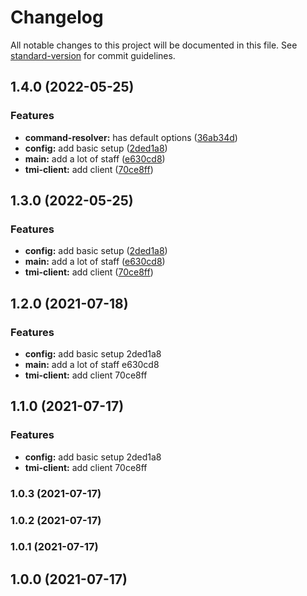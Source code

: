 # Changelog

All notable changes to this project will be documented in this file. See [standard-version](https://github.com/conventional-changelog/standard-version) for commit guidelines.

## 1.4.0 (2022-05-25)


### Features

* **command-resolver:** has default options ([36ab34d](https://github.com/qWici/twitch-chat-bot-ts/commit/36ab34d30873572e7d196ffe65fc02a9bc696dd7))
* **config:** add basic setup ([2ded1a8](https://github.com/qWici/twitch-chat-bot-ts/commit/2ded1a8baaa9e3fe4025c5abe39287410abe6d6e))
* **main:** add a lot of staff ([e630cd8](https://github.com/qWici/twitch-chat-bot-ts/commit/e630cd85ded4f54ed85f906bd4a00cab6d16ed5f))
* **tmi-client:** add client ([70ce8ff](https://github.com/qWici/twitch-chat-bot-ts/commit/70ce8ffd878662c8c0e36b43d42fa633e7db5ccb))

## 1.3.0 (2022-05-25)


### Features

* **config:** add basic setup ([2ded1a8](https://github.com/qWici/twitch-chat-bot-ts/commit/2ded1a8baaa9e3fe4025c5abe39287410abe6d6e))
* **main:** add a lot of staff ([e630cd8](https://github.com/qWici/twitch-chat-bot-ts/commit/e630cd85ded4f54ed85f906bd4a00cab6d16ed5f))
* **tmi-client:** add client ([70ce8ff](https://github.com/qWici/twitch-chat-bot-ts/commit/70ce8ffd878662c8c0e36b43d42fa633e7db5ccb))

## 1.2.0 (2021-07-18)


### Features

* **config:** add basic setup 2ded1a8
* **main:** add a lot of staff e630cd8
* **tmi-client:** add client 70ce8ff

## 1.1.0 (2021-07-17)


### Features

* **config:** add basic setup 2ded1a8
* **tmi-client:** add client 70ce8ff

### 1.0.3 (2021-07-17)

### 1.0.2 (2021-07-17)

### 1.0.1 (2021-07-17)

## 1.0.0 (2021-07-17)
